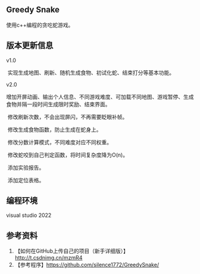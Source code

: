 ## Greedy Snake

使用c++编程的贪吃蛇游戏。

## 版本更新信息

v1.0

​	实现生成地图、刷新、随机生成食物、初试化蛇、结束打分等基本功能。

v2.0

​	增加开屏动画、输出个人信息、不同游戏难度、可加载不同地图、游戏暂停、生成食物并隔一段时间生成限时奖励、结束界面。

​	修改刷新次数，不会出现屏闪，不再需要眨眼补帧。

​	修改生成食物函数，防止生成在蛇身上。

​	修改分数计算模式，不同难度对应不同权重。

​	修改蛇咬到自己判定函数，将时间复杂度降为O(n)。

​	添加实验报告。

​	添加定位表格。



## 编程环境

visual studio 2022

## 参考资料

1. 【如何在GitHub上传自己的项目（新手详细版）】http://t.csdnimg.cn/mzmR4
2.   【参考程序】https://github.com/silence1772/GreedySnake/



